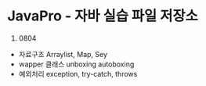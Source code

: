 # JavaPro - 자바 실습 파일 저장소

1. 0804
- 자료구조 Arraylist, Map, Sey
- wapper 클래스 unboxing autoboxing
- 예외처리 exception, try-catch, throws
